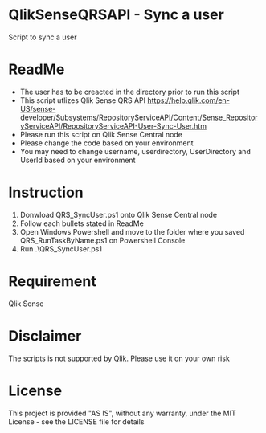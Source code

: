 # QlikSenseQRSAPI - Sync a user
Script to sync a user


# ReadMe
- The user has to be creacted in the directory prior to run this script
- This script utlizes Qlik Sense QRS API https://help.qlik.com/en-US/sense-developer/Subsystems/RepositoryServiceAPI/Content/Sense_RepositoryServiceAPI/RepositoryServiceAPI-User-Sync-User.htm
- Please run this script on Qlik Sense Central node
- Please change the code based on your environment
- You may need to change username, userdirectory, UserDirectory and UserId based on your environment

# Instruction
1. Donwload QRS_SyncUser.ps1 onto Qlik Sense Central node
2. Follow each bullets stated in ReadMe
3. Open Windows Powershell and move to the folder where you saved QRS_RunTaskByName.ps1 on Powershell Console
4. Run .\QRS_SyncUser.ps1

# Requirement
Qlik Sense

# Disclaimer
The scripts is not supported by Qlik. Please use it on your own risk
# License
This project is provided "AS IS", without any warranty, under the MIT License - see the LICENSE file for details

